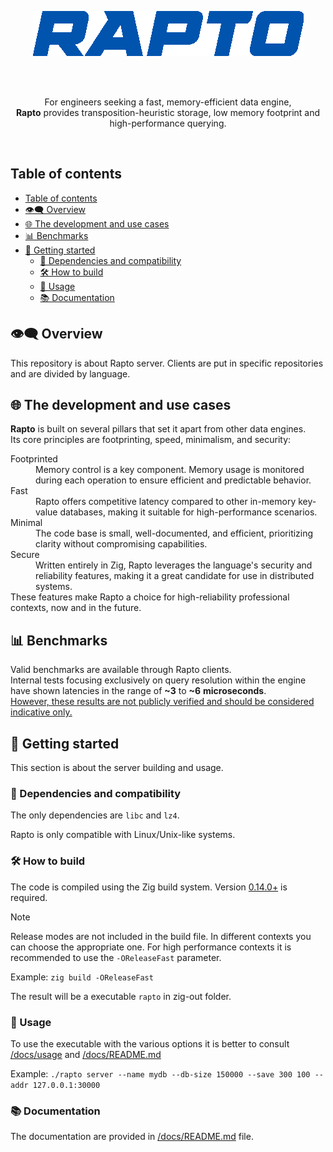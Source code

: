 <br><br>

<div align="center">
  <img alt="Rapto" src="https://github.com/raptodb/rapto/blob/unstable/assets/rapto-base-logo.png">
</div>

<br><br>

<p align="center">
  For engineers seeking a fast, memory-efficient data engine, <br>
  <strong>Rapto</strong> provides transposition-heuristic storage, low memory footprint and high-performance querying.
</p>

<br>

## Table of contents

- [Table of contents](#table-of-contents)
- [👁️‍🗨️ Overview](#️️-overview)
- [🌐 The development and use cases](#-the-development-and-use-cases)
- [📊 Benchmarks](#-benchmarks)
- [🚀 Getting started](#-getting-started)
  - [🔗 Dependencies and compatibility](#-dependencies-and-compatibility)
  - [🛠️ How to build](#️-how-to-build)
  - [🧪 Usage](#-usage)
  - [📚 Documentation](#-documentation)

## 👁️‍🗨️ Overview

This repository is about Rapto server. Clients are put in specific repositories and are divided by language.

## 🌐 The development and use cases

**Rapto** is built on several pillars that set it apart from other data engines.<br> Its core principles are footprinting, speed, minimalism, and security:
<dl>
<dt>Footprinted</dt>
<dd>Memory control is a key component. Memory usage is monitored during each operation to ensure efficient and predictable behavior.</dd>
<dt>Fast</dt>
<dd>Rapto offers competitive latency compared to other in-memory key-value databases, making it suitable for high-performance scenarios.</dd>
<dt>Minimal</dt>
<dd>The code base is small, well-documented, and efficient, prioritizing clarity without compromising capabilities.</dd>
<dt>Secure</dt>
<dd>Written entirely in Zig, Rapto leverages the language's security and reliability features, making it a great candidate for use in distributed systems.</dd>
</dt>
These features make Rapto a choice for high-reliability professional contexts, now and in the future.

## 📊 Benchmarks

Valid benchmarks are available through Rapto clients. <br>
Internal tests focusing exclusively on query resolution within the engine have shown latencies in the range of **~3** to **~6** **microseconds**. <br>
<ins>However, these results are not publicly verified and should be considered indicative only.</ins>

## 🚀 Getting started

This section is about the server building and usage.

### 🔗 Dependencies and compatibility

The only dependencies are `libc` and `lz4`.

Rapto is only compatible with Linux/Unix-like systems.

### 🛠️ How to build

The code is compiled using the Zig build system. Version <ins>0.14.0+</ins> is required.

> [!NOTE]
> Release modes are not included in the build file. In different contexts you can choose the appropriate one.
> For high performance contexts it is recommended to use the `-OReleaseFast` parameter.

Example: `zig build -OReleaseFast`

The result will be a executable `rapto` in zig-out folder.

### 🧪 Usage

To use the executable with the various options it is better to consult [/docs/usage](https://github.com/raptodb/rapto/blob/unstable/docs/usage) and [/docs/README.md](https://github.com/raptodb/rapto/blob/unstable/docs/README.md)

Example: `./rapto server --name mydb --db-size 150000 --save 300 100 --addr 127.0.0.1:30000`

### 📚 Documentation

The documentation are provided in [/docs/README.md](https://github.com/raptodb/rapto/blob/unstable/docs/README.md) file.